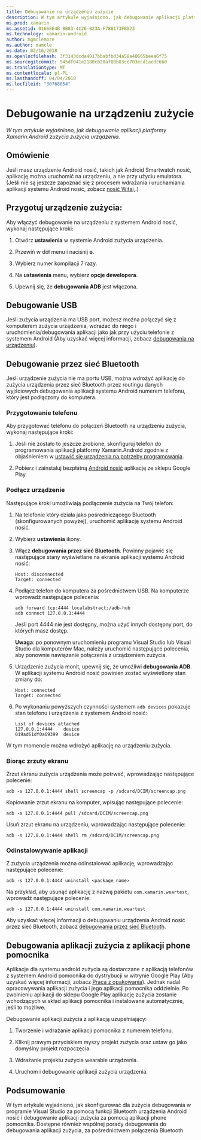 ```yaml
---
title: Debugowanie na urządzeniu zużycie
description: W tym artykule wyjaśniono, jak debugowanie aplikacji platformy Xamarin.Android zużycia zużycia urządzenia.
ms.prod: xamarin
ms.assetid: 01668E4B-BB83-4C26-B23A-F788173FB823
ms.technology: xamarin-android
author: mgmclemore
ms.author: mamcle
ms.date: 02/16/2018
ms.openlocfilehash: 3f3143dcda4017bbabfbd34a58a40665beea6f75
ms.sourcegitcommit: 945df041e2180cb20af08b83cc703ecd1aedc6b0
ms.translationtype: MT
ms.contentlocale: pl-PL
ms.lasthandoff: 04/04/2018
ms.locfileid: "30768054"
---
```

# <a name="debug-on-a-wear-device"></a>Debugowanie na urządzeniu zużycie

_W tym artykule wyjaśniono, jak debugowanie aplikacji platformy Xamarin.Android zużycia zużycia urządzenia._


## <a name="overview"></a>Omówienie

Jeśli masz urządzenie Android nosić, takich jak Android Smartwatch nosić, aplikację można uruchomić na urządzeniu, a nie przy użyciu emulatora. (Jeśli nie są jeszcze zapoznać się z procesem wdrażania i uruchamiania aplikacji systemu Android nosić, zobacz [nosić Witaj,](~/android/wear/get-started/hello-wear.md).)

## <a name="prepare-the-wear-device"></a>Przygotuj urządzenie zużycia:

Aby włączyć debugowanie na urządzeniu z systemem Android nosić, wykonaj następujące kroki:

1.  Otwórz **ustawienia** w systemie Android zużycia urządzenia.

2.  Przewiń w dół menu i naciśnij **o**.

3.  Wybierz numer kompilacji 7 razy.

4.  Na **ustawienia** menu, wybierz **opcje dewelopera**.

5.  Upewnij się, że **debugowania ADB** jest włączona.


## <a name="debugging-over-usb"></a>Debugowanie USB

Jeśli zużycia urządzenia ma USB port, możesz można połączyć się z komputerem zużycia urządzenia, wdrażać do niego i uruchomienia/debugowania aplikacji jako jak przy użyciu telefonie z systemem Android (Aby uzyskać więcej informacji, zobacz [debugowania na urządzeniu](~/android/deploy-test/debugging/debug-on-device.md)).


## <a name="debugging-over-bluetooth"></a>Debugowanie przez sieć Bluetooth

Jeśli urządzenie zużycia nie ma portu USB, można wdrożyć aplikację do zużycia urządzenia przez sieć Bluetooth przez routingu danych wyjściowych debugowania aplikacji systemu Android numerem telefonu, który jest podłączony do komputera. 

### <a name="prepare-your-phone"></a>Przygotowanie telefonu

Aby przygotować telefonu do połączeń Bluetooth na urządzeniu zużycia, wykonaj następujące kroki: 

1.  Jeśli nie zostało to jeszcze zrobione, skonfiguruj telefon do programowania aplikacji platformy Xamarin.Android zgodnie z objaśnieniem w [ustawić się urządzenia na potrzeby programowania](~/android/get-started/installation/set-up-device-for-development.md).

2.  Pobierz i zainstaluj bezpłatną [Android nosić](https://play.google.com/store/apps/details?id=com.google.android.wearable.app) aplikację ze sklepu Google Play.

### <a name="connect-the-device"></a>Podłącz urządzenie

Następujące kroki umożliwiają podłączenie zużycia na Twój telefon:

1.  Na telefonie który działa jako pośredniczącego Bluetooth (skonfigurowanych powyżej), uruchomić aplikację systemu Android nosić. 

2.  Wybierz **ustawienia** ikony.

3.  Włącz **debugowania przez sieć Bluetooth**. Powinny pojawić się następujące stany wyświetlane na ekranie aplikacji systemu Android nosić:

        Host: disconnected
        Target: connected

4.  Podłącz telefon do komputera za pośrednictwem USB. Na komputerze wprowadź następujące polecenia:

    ```shell
    adb forward tcp:4444 localabstract:/adb-hub
    adb connect 127.0.0.1:4444
    ```

    Jeśli port 4444 nie jest dostępny, można użyć innych dostępny port, do których masz dostęp. 

    **Uwaga**: po ponownym uruchomieniu programu Visual Studio lub Visual Studio dla komputerów Mac, należy uruchomić następujące polecenia, aby ponownie nawiązanie połączenia z urządzeniem zużycia.

5.  Urządzenie zużycia monit, upewnij się, że umożliwi **debugowania ADB**. W aplikacji systemu Android nosić powinien zostać wyświetlony stan zmiany do:

        Host: connected
        Target: connected

6.  Po wykonaniu powyższych czynności systemem `adb devices` pokazuje stan telefonu i urządzenia z systemem Android nosić:

        List of devices attached
        127.0.0.1:4444    device
        019ad61df0a69399  device

W tym momencie można wdrożyć aplikację na urządzeniu zużycia.

<a name="screenshots" />

### <a name="taking-screenshots"></a>Biorąc zrzuty ekranu

Zrzut ekranu zużycia urządzenia może potrwać, wprowadzając następujące polecenie: 

```shell
adb -s 127.0.0.1:4444 shell screencap -p /sdcard/DCIM/screencap.png
```

Kopiowanie zrzut ekranu na komputer, wpisując następujące polecenie:

```shell
adb -s 127.0.0.1:4444 pull /sdcard/DCIM/screencap.png
```

Usuń zrzut ekranu na urządzeniu, wprowadzając następujące polecenie:

```shell
adb -s 127.0.0.1:4444 shell rm /sdcard/DCIM/screencap.png
```


### <a name="uninstalling-an-app"></a>Odinstalowywanie aplikacji

Z zużycia urządzenia można odinstalować aplikację, wprowadzając następujące polecenie:

```shell
adb -s 127.0.0.1:4444 uninstall <package name>
```

Na przykład, aby usunąć aplikację z nazwą pakietu `com.xamarin.weartest`, wprowadź następujące polecenie:

```shell
adb -s 127.0.0.1:4444 uninstall com.xamarin.weartest
```

Aby uzyskać więcej informacji o debugowaniu urządzenia Android nosić przez sieć Bluetooth, zobacz [debugowania przez sieć Bluetooth](https://developer.android.com/training/wearables/apps/bt-debugging.html).


## <a name="debugging-a-wear-app-with-a-companion-phone-app"></a>Debugowania aplikacji zużycia z aplikacji phone pomocnika

Aplikacje dla systemu android zużycia są dostarczane z aplikacją telefonów z systemem Android pomocnika do dystrybucji w witrynie Google Play (Aby uzyskać więcej informacji, zobacz [Praca z opakowania](~/android/wear/deploy-test/packaging.md)). Jednak nadal opracowywania aplikacji zużycia i jego aplikacji pomocnika oddzielnie. Po zwolnieniu aplikacji do sklepu Google Play aplikację zużycia zostanie wchodzących w skład aplikacji pomocnika i instalowane automatycznie, jeśli to możliwe.

Debugowanie aplikacji zużycia z aplikacją uzupełniający: 

1.  Tworzenie i wdrażanie aplikacji pomocnika z numerem telefonu.

2.  Kliknij prawym przyciskiem myszy projekt zużycia oraz ustaw go jako domyślny projekt rozpoczęcia.

3.  Wdrażanie projektu zużycia wearable urządzenia.

4.  Uruchom i debugowanie aplikacji zużycia urządzenia.

 
## <a name="summary"></a>Podsumowanie

W tym artykule wyjaśniono, jak skonfigurować dla zużycia debugowania w programie Visual Studio za pomocą funkcji Bluetooth urządzenia Android nosić i debugowanie aplikacji zużycia za pomocą aplikacji phone pomocnika. Dostępne również wspólnej porady debugowania do debugowania aplikacji zużycia, za pośrednictwem połączenia Bluetooth.

